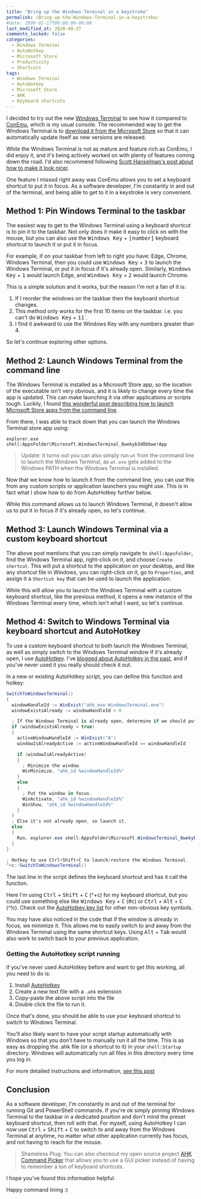 ```yaml
---
title: "Bring up the Windows Terminal in a keystroke"
permalink: /Bring-up-the-Windows-Terminal-in-a-keystroke/
#date: 2099-01-17T00:00:00-06:00
last_modified_at: 2020-08-27
comments_locked: false
categories:
  - Windows Terminal
  - AutoHotkey
  - Microsoft Store
  - Productivity
  - Shortcuts
tags:
  - Windows Terminal
  - AutoHotkey
  - Microsoft Store
  - AHK
  - Keyboard shortcuts
---
```


I decided to try out the new [Windows Terminal](https://github.com/microsoft/terminal) to see how it compared to [ConEmu](https://conemu.github.io), which is my usual console.
The recommended way to get the Windows Terminal is to [download it from the Microsoft Store](https://www.microsoft.com/en-us/p/windows-terminal/9n0dx20hk701) so that it can automatically update itself as new versions are released.

While the Windows Terminal is not as mature and feature rich as ConEmu, I did enjoy it, and it's being actively worked on with plenty of features coming down the road.
I'd also recommend following [Scott Hanselman's post about how to make it look nicer](https://www.hanselman.com/blog/HowToMakeAPrettyPromptInWindowsTerminalWithPowerlineNerdFontsCascadiaCodeWSLAndOhmyposh.aspx).

One feature I missed right away was ConEmu allows you to set a keyboard shortcut to put it in focus.
As a software developer, I'm constantly in and out of the terminal, and being able to get to it in a keystroke is very convenient.

## Method 1: Pin Windows Terminal to the taskbar

The easiest way to get to the Windows Terminal using a keyboard shortcut is to pin it to the taskbar.
Not only does it make it easy to click on with the mouse, but you can also use the <kbd>Windows Key</kbd> + <kbd>[number]</kbd> keyboard shortcut to launch it or put it in focus.

For example, if on your taskbar from left to right you have: Edge, Chrome, Windows Terminal, then you could use <kbd>Windows Key</kbd> + <kbd>3</kbd> to launch the Windows Terminal, or put it in focus if it's already open.
Similarly, <kbd>Windows Key</kbd> + <kbd>1</kbd> would launch Edge, and <kbd>Windows Key</kbd> + <kbd>2</kbd> would launch Chrome.

This is a simple solution and it works, but the reason I'm not a fan of it is:

1. If I reorder the windows on the taskbar then the keyboard shortcut changes.
1. This method only works for the first 10 items on the taskbar. i.e. you can't do <kbd>Windows Key</kbd> + <kbd>11</kbd>`.
1. I find it awkward to use the Windows Key with any numbers greater than 4.

So let's continue exploring other options.

## Method 2: Launch Windows Terminal from the command line

The Windows Terminal is installed as a Microsoft Store app, so the location of the executable isn't very obvious, and it is likely to change every time the app is updated.
This can make launching it via other applications or scripts tough.
Luckily, I found [this wonderful post describing how to launch Microsoft Store apps from the command line](https://answers.microsoft.com/en-us/windows/forum/windows_10-windows_store/starting-windows-10-store-app-from-the-command/836354c5-b5af-4d6c-b414-80e40ed14675).

From there, I was able to track down that you can launch the Windows Terminal store app using:

```text
explorer.exe shell:AppsFolder\Microsoft.WindowsTerminal_8wekyb3d8bbwe!App
```

> Update: It turns out you can also simply run `wt` from the command line to launch the Windows Terminal, as `wt.exe` gets added to the Windows PATH when the Windows Terminal is installed.

Now that we know how to launch it from the command line, you can use this from any custom scripts or application launchers you might use.
This is in fact what I show how to do from AutoHotkey further below.

While this command allows us to launch Windows Terminal, it doesn't allow us to put it in focus if it's already open, so let's continue.

## Method 3: Launch Windows Terminal via a custom keyboard shortcut

The above post mentions that you can simply navigate to `shell:AppsFolder`, find the Windows Terminal app, right-click on it, and choose `Create shortcut`.
This will put a shortcut to the application on your desktop, and like any shortcut file in Windows, you can right-click on it, go to `Properties`, and assign it a `Shortcut key` that can be used to launch the application.

While this will allow you to launch the Windows Terminal with a custom keyboard shortcut, like the previous method, it opens a new instance of the Windows Terminal every time, which isn't what I want, so let's continue.

## Method 4: Switch to Windows Terminal via keyboard shortcut and AutoHotkey

To use a custom keyboard shortcut to both launch the Windows Terminal, as well as simply switch to the Windows Terminal window if it's already open, I use [AutoHotkey](https://www.autohotkey.com).
I've [blogged about AutoHotkey in the past](https://blog.danskingdom.com/categories/#autohotkey), and if you've never used it you really should check it out.

In a new or existing AutoHotkey script, you can define this function and hotkey:

```csharp
SwitchToWindowsTerminal()
{
  windowHandleId := WinExist("ahk_exe WindowsTerminal.exe")
  windowExistsAlready := windowHandleId > 0

  ; If the Windows Terminal is already open, determine if we should put it in focus or minimize it.
  if (windowExistsAlready = true)
  {
    activeWindowHandleId := WinExist("A")
    windowIsAlreadyActive := activeWindowHandleId == windowHandleId

    if (windowIsAlreadyActive)
    {
      ; Minimize the window.
      WinMinimize, "ahk_id %windowHandleId%"
    }
    else
    {
      ; Put the window in focus.
      WinActivate, "ahk_id %windowHandleId%"
      WinShow, "ahk_id %windowHandleId%"
    }
  }
  ; Else it's not already open, so launch it.
  else
  {
    Run, explorer.exe shell:AppsFolder\Microsoft.WindowsTerminal_8wekyb3d8bbwe!App
  }
}

; Hotkey to use Ctrl+Shift+C to launch/restore the Windows Terminal.
^+c::SwitchToWindowsTerminal()
```

The last line in the script defines the keyboard shortcut and has it call the function.

Here I'm using <kbd>Ctrl</kbd> + <kbd>Shift</kbd> + <kbd>C</kbd> (^+c) for my keyboard shortcut, but you could use something else like <kbd>Windows Key</kbd> + <kbd>C</kbd> (#c) or <kbd>Ctrl</kbd> + <kbd>Alt</kbd> + <kbd>C</kbd> (^!c).
Check out the [AutoHotkey key list](https://www.autohotkey.com/docs/KeyList.htm) for other non-obvious key symbols.

You may have also noticed in the code that if the window is already in focus, we minimize it.
This allows me to easily switch to and away from the Windows Terminal using the same shortcut keys.
Using <kbd>Alt</kbd> + <kbd>Tab</kbd> would also work to switch back to your previous application.

### Getting the AutoHotkey script running

If you've never used AutoHotkey before and want to get this working, all you need to do is:

1. Install [AutoHotkey](https://www.autohotkey.com)
1. Create a new text file with a `.ahk` extension
1. Copy-paste the above script into the file
1. Double click the file to run it.

Once that's done, you should be able to use your keyboard shortcut to switch to Windows Terminal.

You'll also likely want to have your script startup automatically with Windows so that you don't have to manually run it all the time.
This is as easy as dropping the .ahk file (or a shortcut to it) in your `shell:Startup` directory.
Windows will automatically run all files in this directory every time you log in.

For more detailed instructions and information, [see this post](/Get-up-and-running-with-AutoHotkey/)

## Conclusion

As a software developer, I'm constantly in and out of the terminal for running Git and PowerShell commands.
If you're ok simply pinning Windows Terminal to the taskbar in a dedicated position and don't mind the preset keyboard shortcut, then roll with that.
For myself, using AutoHotkey I can now use <kbd>Ctrl</kbd> + <kbd>Shift</kbd> + <kbd>C</kbd> to switch to and away from the Windows Terminal at anytime, no matter what other application currently has focus, and not having to reach for the mouse.

> Shameless Plug: You can also checkout my open source project [AHK Command Picker](https://github.com/deadlydog/AHKCommandPicker) that allows you to use a GUI picker instead of having to remember a ton of keyboard shortcuts.

I hope you've found this information helpful.

Happy command lining :)
